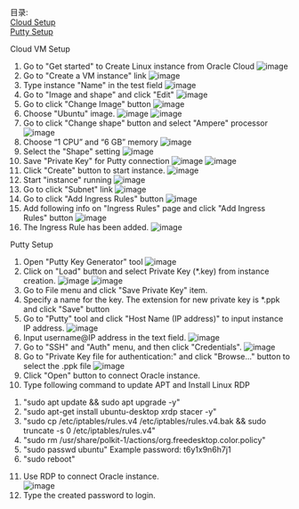 目录:  
[Cloud Setup](#cloudsetup)  
[Putty Setup](#puttysetup)  

<a name = "cloudsetup">Cloud VM Setup</a>
1) Go to "Get started" to Create Linux instance from Oracle Cloud
   ![image](https://github.com/zodiacie/Automation/assets/57634982/a794822a-dff3-4cb6-9f2e-1b895f27df64)
2) Go to "Create a VM instance" link
   ![image](https://github.com/zodiacie/Automation/assets/57634982/0d9deb98-89f3-49bc-8e4a-fbb4ecb9fc9f)
3) Type instance "Name" in the test field
   ![image](https://github.com/zodiacie/Automation/assets/57634982/252a3d14-1d15-4037-8d09-b73acaa2e8af)
4) Go to "Image and shape" and click "Edit"
   ![image](https://github.com/zodiacie/Automation/assets/57634982/ea9755fa-be8e-4070-861e-1ff969290d47)
5) Go to click "Change Image" button
   ![image](https://github.com/zodiacie/Automation/assets/57634982/e8f60d9a-f33f-4309-b346-3bbaa893e565)
6) Choose "Ubuntu" image.
   ![image](https://github.com/zodiacie/Automation/assets/57634982/d4d25b9f-8914-4aa8-84b2-56ccb0289647)
   ![image](https://github.com/zodiacie/Automation/assets/57634982/2c54b137-8881-4f05-9a93-4c4ea9a52802)
7) Go to click "Change shape" button and select "Ampere" processor
   ![image](https://github.com/zodiacie/Automation/assets/57634982/9730ff8a-102e-48af-b6c2-a6dee388c4f3)
8) Choose “1 CPU” and “6 GB” memory
   ![image](https://github.com/zodiacie/Automation/assets/57634982/62358793-89d2-4d7f-ac87-054a3d4f902c)
9) Select the "Shape" setting
   ![image](https://github.com/zodiacie/Automation/assets/57634982/7da79139-a3e4-4c25-9a14-ae8ec03d88e4)
10) Save "Private Key" for Putty connection
    ![image](https://github.com/zodiacie/Automation/assets/57634982/da1afaa1-72d7-49bc-a389-b543b3910466)
    ![image](https://github.com/zodiacie/Automation/assets/57634982/f72494a6-ab6c-4db1-aadd-ff6084c6edee)
11) Click "Create" button to start instance.
    ![image](https://github.com/zodiacie/Automation/assets/57634982/41009b67-7c91-4eca-ac78-aa82936f3bc0)
12) Start "instance" running
    ![image](https://github.com/zodiacie/Automation/assets/57634982/831e0ff1-e2b4-4bd5-a457-4ed1b0d152c5)
13) Go to click "Subnet" link
    ![image](https://github.com/zodiacie/Automation/assets/57634982/cb192d9a-23cd-48b7-a161-efc0b8d8bce5)
14) Go to click "Add Ingress Rules" button
    ![image](https://github.com/zodiacie/Automation/assets/57634982/8aaca891-cf3f-4f83-9a36-80b361fddf53)
15) Add following info on "Ingress Rules" page and click "Add Ingress Rules" button
   ![image](https://github.com/zodiacie/Automation/assets/57634982/c5c8b8dd-433e-4479-9125-17ca980fe304)  
16) The Ingress Rule has been added.
   ![image](https://github.com/zodiacie/Automation/assets/57634982/462b5640-d9de-41ed-9b44-adc79fe4ed46)

<a name = "puttysetup">Putty Setup</a>
1) Open "Putty Key Generator" tool
   ![image](https://github.com/zodiacie/Automation/assets/57634982/b5feac70-2adc-4cb4-ac9e-2bd59a4305dc)
2) Click on "Load" button and select Private Key (*.key) from instance creation.
   ![image](https://github.com/zodiacie/Automation/assets/57634982/42c11f97-a817-49f2-a35b-a850b8c0df06)
   ![image](https://github.com/zodiacie/Automation/assets/57634982/c98244a7-46d8-4c4d-9cce-cf41a74a4c5a)
3) Go to File menu and click "Save Private Key" item.  
4) Specify a name for the key. The extension for new private key is *.ppk and click "Save" button   
5) Go to "Putty" tool and click "Host Name (IP address)" to input instance IP address.
   ![image](https://github.com/zodiacie/Automation/assets/57634982/0fea58fb-8a63-4588-82b5-d4668fd4abef)
6) Input username@IP address in the text field.
   ![image](https://github.com/zodiacie/Automation/assets/57634982/1153b835-def9-41ba-8560-c7a9523eb5bd)
7) Go to "SSH" and "Auth" menu, and then click "Credentials".
   ![image](https://github.com/zodiacie/Automation/assets/57634982/3753abf6-fdf4-4a27-8e08-919b3e924539)
8) Go to "Private Key file for authentication:" and click "Browse..." button to select the .ppk file
   ![image](https://github.com/zodiacie/Automation/assets/57634982/73d70ef7-8440-488b-94d8-c922597e6ef3)
9) Click "Open" button to connect Oracle instance.  
10) Type following command to update APT and Install Linux RDP  
   1. "sudo apt update && sudo apt upgrade -y"  
   2. "sudo apt-get install ubuntu-desktop xrdp stacer -y"  
   3. "sudo cp /etc/iptables/rules.v4 /etc/iptables/rules.v4.bak && sudo truncate -s 0 /etc/iptables/rules.v4"  
   4. "sudo rm /usr/share/polkit-1/actions/org.freedesktop.color.policy"  
   5. "sudo passwd ubuntu" Example password: t6y1x9n6h7j1  
   6. "sudo reboot"
11) Use RDP to connect Oracle instance.  
    ![image](https://github.com/zodiacie/Automation/assets/57634982/ebd1fb9a-400d-40e1-aae8-f351a52f549b)
12) Type the created password to login.
